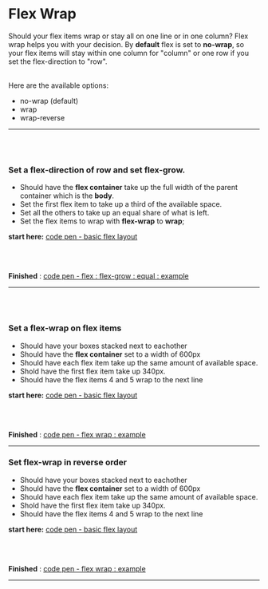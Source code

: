 # Flex Wrap

Should your flex items wrap or stay all on one line or in one column?
Flex wrap helps you with your decision. By **default** flex is set to __no-wrap__, so your flex items will stay within one column for "column" or one row if you set the flex-direction to "row".

<br/>
Here are the available options: 

- no-wrap (default)
- wrap 
- wrap-reverse

<hr />
<br />
<br />

### Set a flex-direction of row and set flex-grow.
- Should have the **flex container** take up the full width of the parent container which is the __body__.
- Set the first flex item to take up a third of the available space.
- Set all the others to take up an equal share of what is left.
- Set the flex items to wrap with __flex-wrap__ to __wrap__;

**start here:** [code pen - basic flex layout ](https://codepen.io/wesduff/pen/GMvQmG)

<br />
<br />

**Finished** : [code pen - flex : flex-grow : equal : example ](https://codepen.io/wesduff/pen/eGEVXB)
<br />
<hr />

<br/>
<br/>

### Set a flex-wrap on flex items
- Should have your boxes stacked next to eachother
- Should have the **flex container** set to a width of 600px
- Should have each flex item take up the same amount of available space.
- Shold have the first flex item take up 340px.
- Should have the flex items 4 and 5 wrap to the next line

**start here:** [code pen - basic flex layout ](https://codepen.io/wesduff/pen/GMvQmG)

<br />
<br />

**Finished** : [code pen - flex wrap : example ](https://codepen.io/wesduff/pen/rGJWgE)
<br />
<hr />


### Set flex-wrap in reverse order 
- Should have your boxes stacked next to eachother
- Should have the **flex container** set to a width of 600px
- Should have each flex item take up the same amount of available space.
- Shold have the first flex item take up 340px.
- Should have the flex items 4 and 5 wrap to the next line

**start here:** [code pen - basic flex layout ](https://codepen.io/wesduff/pen/GMvQmG)

<br />
<br />

**Finished** : [code pen - flex wrap : example ](https://codepen.io/wesduff/pen/QqQdjJ)
<br />
<hr />